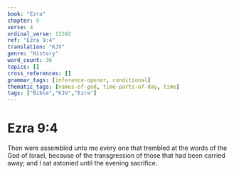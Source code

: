 ```yaml
---
book: "Ezra"
chapter: 9
verse: 4
ordinal_verse: 12242
ref: "Ezra 9:4"
translation: "KJV"
genre: "History"
word_count: 36
topics: []
cross_references: []
grammar_tags: [inference-opener, conditional]
thematic_tags: [names-of-god, time-parts-of-day, time]
tags: ["Bible","KJV","Ezra"]
---
```


# Ezra 9:4

Then were assembled unto me every one that trembled at the words of the God of Israel, because of the transgression of those that had been carried away; and I sat astonied until the evening sacrifice.
